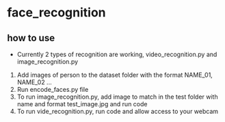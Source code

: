 # face_recognition

## how to use

- Currently 2 types of recognition are working, video_recognition.py and image_recognition.py

1.  Add images of person to the dataset folder with the format NAME_01, NAME_02 ...
2.  Run encode_faces.py file
3.  To run image_recognition.py, add image to match in the test folder with name and format test_image.jpg and run code
4.  To run vide_recognition.py, run code and allow access to your webcam
